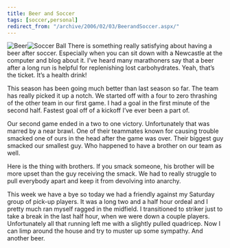 ```yaml
---
title: Beer and Soccer
tags: [soccer,personal]
redirect_from: "/archive/2006/02/03/BeerandSoccer.aspx/"
---
```


![Beer](https://haacked.com/images/Beer.jpg)![Soccer
Ball](https://haacked.com/images/SoccerBallBW.jpg) There is something
really satisfying about having a beer after soccer. Especially when you
can sit down with a Newcastle at the computer and blog about it. I’ve
heard many marathoners say that a beer after a long run is helpful for
replenishing lost carbohydrates. Yeah, that’s the ticket. It’s a health
drink!

This season has been going much better than last season so far. The team
has really picked it up a notch. We started off with a four to zero
thrashing of the other team in our first game. I had a goal in the first
minute of the second half. Fastest goal off of a kickoff I’ve ever been
a part of.

Our second game ended in a two to one victory. Unfortunately that was
marred by a near brawl. One of their teammates known for causing trouble
smacked one of ours in the head after the game was over. Their biggest
guy smacked our smallest guy. Who happened to have a brother on our team
as well.

Here is the thing with brothers. If you smack someone, his brother will
be more upset than the guy receiving the smack. We had to really
struggle to pull everybody apart and keep it from devolving into
anarchy.

This week we have a bye so today we had a friendly against my Saturday
group of pick-up players. It was a long two and a half hour ordeal and I
pretty much ran myself ragged in the midfield. I transitioned to striker
just to take a break in the last half hour, when we were down a couple
players. Unfortunately all that running left me with a slightly pulled
quadricep. Now I can limp around the house and try to muster up some
sympathy. And another beer.

